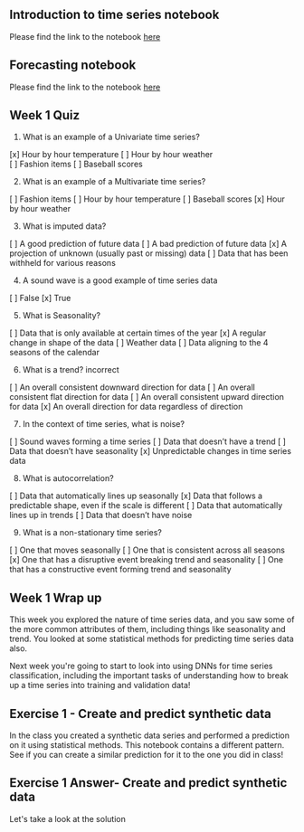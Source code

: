 ## Introduction to time series notebook
Please find the link to the notebook [here](https://colab.research.google.com/github/lmoroney/dlaicourse/blob/master/TensorFlow%20In%20Practice/Course%204%20-%20S%2BP/S%2BP_Week_1_Lesson_2.ipynb)

## Forecasting notebook
Please find the link to the notebook [here](https://colab.research.google.com/github/lmoroney/dlaicourse/blob/master/TensorFlow%20In%20Practice/Course%204%20-%20S%2BP/S%2BP%20Week%201%20-%20Lesson%203%20-%20Notebook.ipynb)

## Week 1 Quiz

1. What is an example of a Univariate time series? 

[x] Hour by hour temperature
[ ] Hour by hour weather  
[ ] Fashion items
[ ] Baseball scores

2. What is an example of a Multivariate time series? 

[ ] Fashion items
[ ] Hour by hour temperature 
[ ] Baseball scores
[x] Hour by hour weather

3. What is imputed data?

[ ] A good prediction of future data
[ ] A bad prediction of future data
[x] A projection of unknown (usually past or missing) data
[ ] Data that has been withheld for various reasons

4. A sound wave is a good example of time series data

[ ] False
[x] True

5. What is Seasonality? 

[ ] Data that is only available at certain times of the year
[x] A regular change in shape of the data
[ ] Weather data
[ ] Data aligning to the 4 seasons of the calendar

6. What is a trend? incorrect

[ ] An overall consistent downward direction for data
[ ] An overall consistent flat direction for data
[ ] An overall consistent upward direction for data
[x] An overall direction for data regardless of direction

7. In the context of time series, what is noise?

[ ] Sound waves forming a time series
[ ] Data that doesn’t have a trend
[ ] Data that doesn’t have seasonality
[x] Unpredictable changes in time series data

8. What is autocorrelation?

[ ] Data that automatically lines up seasonally
[x] Data that follows a predictable shape, even if the scale is different
[ ] Data that automatically lines up in trends
[ ] Data that doesn’t have noise

9. What is a non-stationary time series?

[ ] One that moves seasonally
[ ] One that is consistent across all seasons
[x] One that has a disruptive event breaking trend and seasonality
[ ] One that has a constructive event forming trend and seasonality

## Week 1 Wrap up
This week you explored the nature of time series data, and you saw some of the more common attributes of them, including things like seasonality and trend. You looked at some statistical methods for predicting time series data also.

Next week you're going to start to look into using DNNs for time series classification, including the important tasks of understanding how to break up a time series into training and validation data!

## Exercise 1 - Create and predict synthetic data
In the class you created a synthetic data series and performed a prediction on it using statistical methods. This notebook contains a different pattern. See if you can create a similar prediction for it to the one you did in class!

## Exercise 1 Answer- Create and predict synthetic data
Let's take a look at the solution

